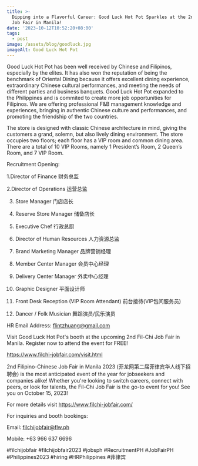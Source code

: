 ```yaml
---
title: >-
  Dipping into a Flavorful Career: Good Luck Hot Pot Sparkles at the 2nd Fil-Chi
  Job Fair in Manila!
date: '2023-10-12T10:52:20+08:00'
tags:
  - post
image: /assets/blog/goodluck.jpg
imageAlt: Good Luck Hot Pot
---
```

Good Luck Hot Pot has been well received by Chinese and Filipinos, especially by the elites. It has also won the reputation of being the benchmark of Oriental Dining because it offers excellent dining experience, extraordinary Chinese cultural performances, and meeting the needs of different parties and business banquets. Good Luck Hot Pot expanded to the Philippines and is commited to create more job opportunities for Filipinos. We are offering professional F&B management knowledge and experiences, bringing in authentic Chinese culture and performances, and promoting the friendship of the two countries.



The store is designed with classic Chinese architecture in mind, giving the customers a grand, solemn, but also lively dining environment. The store occupies two floors; each floor has a VIP room and common dining area. There are a total of 10 VIP Rooms, namely 1 President’s Room, 2 Queen’s Room, and 7 VIP Room.



Recruitment Opening:



1.Director of Finance 财务总监

2.Director of Operations 运营总监

3. Store Manager 门店店长

4. Reserve Store Manager 储备店长

5. Executive Chef 行政总厨

6. Director of Human Resources 人力资源总监

7. Brand Marketing Manager 品牌营销经理

8. Member Center Manager 会员中心经理

9. Delivery Center Manager 外卖中心经理

10. Graphic Designer 平面设计师

11. Front Desk Reception (VIP Room Attendant) 前台接待(VIP包间服务员)

12. Dancer / Folk Musician 舞蹈演员/民乐演员



HR Email Address: flintzhuang@gmail.com



Visit Good Luck Hot Pot's booth at the upcoming 2nd Fil-Chi Job Fair in Manila. Register now to attend the event for FREE!



https://www.filchi-jobfair.com/visit.html



2nd Filipino-Chinese Job Fair in Manila 2023 (菲龙网第二届菲律宾华人线下招聘会) is the most anticipated event of the year for jobseekers and companies alike! Whether you're looking to switch careers, connect with peers, or look for talents, the Fil-Chi Job Fair is the go-to event for you! See you on October 15, 2023!



For more details visit https://www.filchi-jobfair.com/



For inquiries and booth bookings:



Email: filchijobfair@flw.ph



Mobile: +63 966 637 6696



\#filchijobfair #filchijobfair2023 #jobsph #RecruitmentPH #JobFairPH #Philippines2023 #hiring #HRPhilippines #菲律宾
